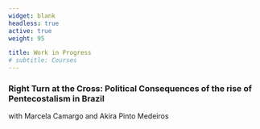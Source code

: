 ```yaml
---
widget: blank
headless: true
active: true
weight: 95

title: Work in Progress
# subtitle: Courses
---
```

### Right Turn at the Cross: Political Consequences of the rise of Pentecostalism in Brazil

with Marcela Camargo and Akira Pinto Medeiros
